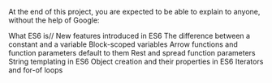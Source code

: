 At the end of this project, you are expected to be able to explain to anyone, without the help of Google:

  What ES6 is//
New features introduced in ES6
The difference between a constant and a variable
Block-scoped variables
Arrow functions and function parameters default to them
Rest and spread function parameters
String templating in ES6
Object creation and their properties in ES6
Iterators and for-of loops
